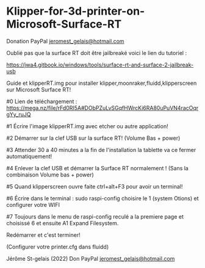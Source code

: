 # Klipper-for-3d-printer-on-Microsoft-Surface-RT

Donation PayPal jeromest_gelais@hotmail.com

Oublié pas que la surface RT doit être jailbreaké voici le lien du tutoriel :

https://jwa4.gitbook.io/windows/tools/surface-rt-and-surface-2-jailbreak-usb

Guide et klipperRT.img pour installer klipper,moonraker,fluidd,klipperscreen sur Microsoft Surface RT!

#0 Lien de téléchargement : https://mega.nz/file/rFd0RI5A#DObPZuLvSGqfHWrcKi6RA80uPuVN4racOqrgYy_ruJQ

#1 Écrire l'image klipperRT.img avec etcher ou autre application!

#2 Démarrer sur la clef USB sur la surface RT! (Volume Bas + power)

#3 Attender 30 a 40 minutes a la fin de l'installation la tablette va ce fermer automatiquement!

#4 Enlever la clef USB et démarrer la Surface RT normalement ! (Sans la combinaison Volume bas + power)

#5 Quand klipperscreen ouvre faite ctrl+alt+F3 pour avoir un terminal!

#6 Écrire dans le terminal : sudo raspi-config choisire le 1 (system Otions) et configurer votre WIFI

#7 Toujours dans le menu de raspi-config reculé a la premiere page et choisissé 6 et ensuite A1 Expand Filesystem.

Redémarrer et c'est terminer!

(Configurer votre printer.cfg dans fluidd)



Jérôme St-gelais (2022) Don PayPal jeromest_gelais@hotmail.com
